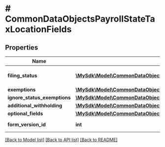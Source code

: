 # # CommonDataObjectsPayrollStateTaxLocationFields

## Properties

Name | Type | Description | Notes
------------ | ------------- | ------------- | -------------
**filing_status** | [**\MySdk\Model\CommonDataObjectsPayrollStateTaxLocationFieldsFilingStatusInner[]**](CommonDataObjectsPayrollStateTaxLocationFieldsFilingStatusInner.md) | Filing status options | [optional]
**exemptions** | [**\MySdk\Model\CommonDataObjectsPayrollPayrollFieldAmountWithRange**](CommonDataObjectsPayrollPayrollFieldAmountWithRange.md) |  | [optional]
**ignore_status_exemptions** | [**\MySdk\Model\CommonDataObjectsPayrollPayrollCheckbox**](CommonDataObjectsPayrollPayrollCheckbox.md) |  | [optional]
**additional_withholding** | [**\MySdk\Model\CommonDataObjectsPayrollPayrollAdditionalWithholding**](CommonDataObjectsPayrollPayrollAdditionalWithholding.md) |  | [optional]
**optional_fields** | [**\MySdk\Model\CommonDataObjectsPayrollStateTaxLocationOptionalFields**](CommonDataObjectsPayrollStateTaxLocationOptionalFields.md) |  | [optional]
**form_version_id** | **int** | Form version ID | [optional]

[[Back to Model list]](../../README.md#models) [[Back to API list]](../../README.md#endpoints) [[Back to README]](../../README.md)
